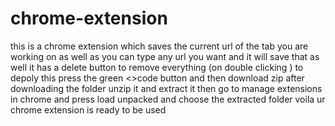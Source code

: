 # chrome-extension
this is a chrome extension which saves the current url of the tab you are working on as well as you can type any url you want and it will save that as well
it has a delete button to remove everything (on double clicking )
to depoly this press the green <>code button and then download zip 
after downloading the folder unzip it and extract it 
then go to manage extensions in chrome and press load unpacked and choose the extracted folder
voila ur chrome extension is ready to be used
